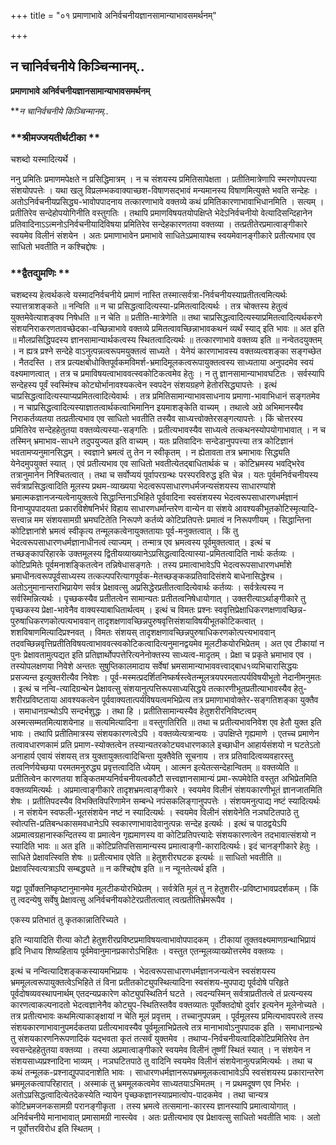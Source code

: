+++
title = "०१ प्रमाणाभावे अनिर्वचनीयज्ञानसामान्याभावसमर्थनम्"

+++


## न चानिर्वचनीये किञ्चिन्मानम्..

**प्रमाणाभावे अनिर्वचनीयज्ञानसामान्याभावसमर्थनम्**

***न चानिर्वचनीये किञ्चिन्मानम्..*

### **श्रीमज्जयतीर्थटीका **

चशब्दो यस्मादित्यर्थे ।

ननु प्रमितिः प्रमाणमपेक्षते न प्रसिद्धिमात्रम् । न च संशयस्य प्रमितिसापेक्षता । प्रतीतिमात्रेणापि स्मरणोपपत्त्या संशयोपपत्तेः । यथा खलु विप्रलम्भकवाक्याच्छश-विषाणसद्भावं मन्यमानस्य विषाणमित्युक्ते भवति सन्देहः । अतोऽनिर्वचनीयप्रसिद्ध्य-भावोपपादनाय तत्कारणाभावे वक्तव्ये कथं प्रमितिकारणाभावाभिधानमिति । सत्यम् । प्रतीतिरेव सन्देहोपयोगिनीति वस्तुगतिः । तथापि प्रमाणविषयतयोपक्षिप्ते भेदेऽनिर्वचनीयो वेत्यादिसन्दिहानेन प्रतिवादिनाऽऽत्मनोऽनिर्वचनीयादिविषया प्रमितिरेव सन्देहकारणतया वक्तव्या । तत्प्रतीतेरप्रमात्वाङ्गीकारे स्वयमेव विलीनं संशयेन । अतः प्रमाणाभावेन प्रमाभावे साधितेऽप्रमायाश्च स्वयमेवानङ्गीकारे प्रतीत्यभाव एव साधितो भवतीति न कश्चिद्दोषः ।

### **द्वैतद्युमणिः **

चशब्दस्य हेत्वर्थकत्वे यस्मादनिर्वचनीये प्रमाणं नास्ति तस्मात्सर्वत्रा-निर्वचनीयस्याप्रतीतत्वमित्यर्थः स्यात्तत्राशङ्कते ॥ नन्विति ॥ न चा प्रसिद्धत्वादित्यस्या-प्रमितत्वादित्यर्थः । तत्र चोक्तस्य हेतुत्वं युक्तमेवेत्याशङ्क्य निषेधति ॥ न चेति ॥ प्रतीति-मात्रेणेति ॥ तथा चाप्रसिद्धत्वादित्यस्याप्रमितत्वादित्यर्थकरणे संशयनिराकरणतावच्छेदका-वच्छिन्नाभावे वक्तव्ये प्रमितत्वावच्छिन्नाभावकथनं व्यर्थं स्याद् इति भावः ॥ अत इति ॥ मौलप्रसिद्धिपदस्य ज्ञानसामान्यार्थकत्वस्य स्थितत्वादित्यर्थः ॥ तत्कारणाभावे वक्तव्य इति ॥ नन्वेतदयुक्तम् । न ह्यत्र प्रश्ने सन्देहे वाऽनुत्पन्नत्वरूपमयुक्तत्वं साध्यते । येनेयं कारणाभावस्य वक्तव्यत्वशङ्का सङ्गच्छेत । नैतदस्ति । तत्र प्रत्यक्षबोधोक्तिपूर्वकमविमर्श-भ्रमादिमूलकत्वरूपायुक्तत्वस्य साध्यताया अनुपदमेव स्वयं वक्ष्यमाणत्वात् । तत्र च प्रमाविषयत्वाभाववत्स्वकोटिकत्वमेव हेतुः । न तु ज्ञानसामान्याभावघटितः । सर्वस्यापि सन्देहस्य पूर्वं स्वस्मिंश्च कोट्योर्भानावश्यकत्वेन स्वपदेन संशयग्रहणे हेतोरसिद्ध्यापत्तेः । इत्थं चाप्रसिद्धत्वादित्यस्याप्यप्रमितत्वादित्येवार्थः । तत्र प्रमितिसामान्याभावसाधनाय प्रमाणा-भावाभिधानं सङ्गतमेव । न चाप्रसिद्धत्वादित्यस्याज्ञातत्वार्थकत्वाभिमानिन इयमाशङ्केति वाच्यम् । तथात्वे अग्रे अभिमानस्यैव निराकर्तव्यतया तत्प्रतीत्यभाव एव साधितो भवतीति तस्यैव साध्यत्त्वोक्तेरसङ्गत्यापत्तेः । किं चोत्तरस्य प्रमितिरेव सन्देहहेतुतया वक्तव्येत्यस्या-सङ्गतिः । प्रतीत्यभावस्यैव साध्यत्वे तत्कथनस्योपयोगाभावात् । न च तस्मिन् भ्रमाभाव-साधने तदुपयुज्यत इति वाच्यम् । यतः प्रतिवादिनः सन्देडानुपपत्त्या तत्र कोटिज्ञानं भवतामप्यनुमानसिद्धम् । स्वज्ञाने भ्रमत्वं तु तेन न स्वीकृतम् । न ह्येतावता तत्र भ्रमाभावः सिद्ध्यति येनेदमुपयुक्तं स्यात् । एवं प्रतीत्यभाव एव साधितो भवतीत्येतद्बाधितार्थकं च । कोटिभ्रमस्य भवद्भिरेव तत्रानुमानेन निश्चितत्वात् । तथा च सर्वोप्ययं पूर्वापरग्रन्थः परस्परविरुद्ध इति चेन्न । यतः पूर्वमनिर्वचनीयस्य सर्वत्राप्रसिद्धत्वादिति मूलस्य प्रथम-व्याख्यया भेदत्वरूपसाधारणधर्मजन्यसंशयस्य साधारण्यांशे भ्रमात्मकज्ञानजन्यत्वेनायुक्तत्वे सिद्धान्तिनाऽभिहिते पूर्ववादिना स्वसंशयस्य भेदत्वरूपसाधारणधर्मज्ञानं विनाप्युपपादयता प्रकारविशेषनिर्भरं विहाय साधारणधर्मान्तरेण वान्येन वा संशये आवश्यकीभूतकोटिस्मृत्यादि-सत्त्वान्न मम संशयसामग्री भ्रमघटितेति निरूपणे कर्तव्ये कोटिप्रतिपत्तेः प्रमात्वं न निरूपणीयम् । सिद्धान्तिना कोटिज्ञानांशे भ्रमत्वं स्वीकृत्य तन्मूलकत्वेनायुक्ततायाः पूर्व-मनुक्तत्वात् । किं तु भेदत्वरूपसाधारणधर्मज्ञानाधीनत्वं त्याज्यम् । तन्मात्र एव भ्रमत्वस्य पूर्वमुक्तत्वात् । इत्थं च तच्छङ्कापरिहारके उक्तमूलस्य द्वितीयव्याख्यानेऽप्रसिद्धत्वादित्यास्या-प्रमितत्वादिति नार्थः कर्तव्यः । कोटिप्रमितेः पूर्वमनाशङ्कितत्वेन तन्निषेधासङ्गतेः । तस्य प्रमात्वाभावेऽपि भेदत्वरूपसाधारणधर्मांशे भ्रमाधीनत्वरूपपूर्वसाध्यस्य तत्कल्पपरित्यागपूर्वक-मेतच्छङ्ककप्रतिवादिसंशये बाधेनासिद्धेश्च । अतोऽनुमानान्तराभिप्रायेण सर्वत्र प्रेक्षावत्सु अप्रसिद्धेरप्रतीतत्वादित्येवार्थः कर्तव्यः । सर्वत्रेत्यस्य न सर्वस्मिन्नित्यर्थः । पृच्छकस्यैव प्रतीतत्वेन सामान्यतः प्रतीतत्वनिषेधायोगात् । उक्तरीत्याऽर्थाङ्गीकारे तु पृच्छकस्य प्रेक्षा-भावेनैव वाक्यस्याबाधितार्थत्वम् । इत्थं च विमतः प्रश्नः स्ववृत्तिप्रेक्षाधिकरणक्षणावच्छिन्न-पुरुषाधिकरणकोत्पत्यभाववान् तादृशक्षणावच्छिन्नपुरुषवृत्तिसंशयाविषयीभूतकोटिकत्वात् । शशविषाणमित्यादिप्रश्नवत् । विमतः संशयस् तादृशक्षणावच्छिन्नपुरुषाधिकरणकोत्पत्त्यभाववान् तदवच्छिन्नवृत्तिप्रतीतिविषयत्वाभाववत्स्वकोटिकत्वादित्यनुमानद्वयमेव मूलटीकयोरभिप्रेतम् । अत एव टीकायां न पुनः प्रेक्षावतामुत्पद्यत इति प्रतिज्ञार्थोपपत्तेरित्यनेनोक्तस्य साध्यत्व-मादृतम् । प्रेक्षा च प्रकृते भ्रमाभाव एव । तस्योपलक्षणया निवेशे अन्ततः सुषुप्तिकालमादाय सर्वेषां भ्रमसामान्याभाववत्त्वाद्बाध१व्यभिचारासिद्धयः प्रसज्यन्त इत्युक्तरीत्यैव निवेशः । पूर्व-मस्मत्प्रदर्शितनिष्कर्षस्त्वेतन्मूलत्रयपरमतात्पर्यविषयीभूतो नेदानीमनुमतः । इत्थं च नन्वि-त्यादिग्रन्थेन प्रेक्षावत्सु संशयानुत्पत्तिरूपसाध्यसिद्धये तत्कारणीभूतप्रतीत्याभावस्यैव हेतु-शरीरप्रविष्टताया आवश्यकत्वेन पूर्ववाक्यतात्पर्यविषयत्वमभिप्रेत्य तत्र प्रमाणाभावोक्तेर-सङ्गतिशङ्का युक्तैव । समाधानग्रन्थोऽपि सन्दर्भशुद्धः । तथा हि । प्रतीतिसामान्यस्यैव हेतुशरीरनिविष्टत्वम् अस्मत्सम्मतमित्याशयेनाह ॥ सत्यमित्यादिना ॥ वस्तुगतिरिति ॥ तथा च प्रतीत्यभावनिवेश एव हेतौ युक्त इति भावः । तथापि प्रतीतिमात्रस्य संशयकारणत्वेऽपि । वक्तव्येत्यत्रान्वयः । उपक्षिप्ते गृह्यमाणे । एतच्च प्रमाणेन तत्वावधारणकामं प्रति प्रमाण-स्योक्तत्वेन तस्यान्यतरकोट्यवधारणकाले इच्छाधीन आहार्यसंशयो न घटतेऽतो अनाहार्य एवायं संशयस् तत्र युक्तायुक्तत्वादिचिन्ता युक्तैवेति सूचनाय । तत्र प्रतिवादित्वव्यवहारस्तु तत्वनिर्णयेच्छया परमतमनुरुद्ध्य प्रवृत्तत्वादिति ध्येयम् । आत्मन इत्येतत्सन्देहान्वितम् ॥ वक्तव्येति ॥ प्रतीतित्वेन कारणतया शङ्कितमप्यनिर्वचनीयत्वकौटौ सत्त्वज्ञानसामान्यं प्रमा-रूपमेवेति वस्तुत अभिप्रेतमिति वक्तव्यमित्यर्थः । अप्रमात्वाङ्गीकारे तादृशभ्रमत्वाङ्गीकारे । स्वयमेव विलीनं संशयकारणीभूतं ज्ञानजातमिति शेषः । प्रतीतिपदस्यैव विभक्तिविपरिणामेन सम्बन्धे नपंसकलिङ्गानुपपत्तेः । संशयमनुत्पाद्य नष्टं स्यादित्यर्थः । न संशयेन स्वफली-भूतसंशयेन नष्टं न स्यादित्यर्थः । स्वयमेव विलीनं संशयेनेति नञघटितपाठे तु स्वोत्पत्ति-प्रतिबन्धकासमवधानेऽपि स्वकारणाभावादेवानुत्पन्नः सन्देह इत्यर्थः । इत्थं च पाठद्वयेऽपि अप्रमात्वग्रहानास्कन्दितस्य वा प्रमात्वेन गृह्यमाणस्य वा कोटिप्रतिपत्त्यादेः संशयकारणत्वेन तदभावात्संशयो न स्यादिति भावः ॥ अत इति ॥ कोटिप्रतिपत्तिसामान्यस्य प्रमात्वाङ्गी-कारादित्यर्थः। इदं चानङ्गीकारे हेतुः । साधिते प्रेक्षावत्स्विति शेषः ॥ प्रतीत्यभाव एवेति ॥ हेतुशरीरघटक इत्यर्थः ॥ साधितो भवतीति ॥ प्रेक्षावत्स्वित्यत्राऽपि सम्बद्ध्यते ॥ न कश्चिद्दोष इति ॥ न न्यूनतेत्यर्थ इति ।

यद्वा पूर्वोक्तनिष्कृष्टानुमानमेव मूलटीकयोरभिप्रेतम् । सर्वत्रेति मूलं तु न हेतुशरीर-प्रविष्टाभावप्रदर्शकम् । किं तु त्वदन्येषु सर्वेषु प्रेक्षावत्सु अनिर्वचनीयकोटेरप्रतीतत्वात् त्वत्प्रतीतिर्भ्रमरूपैव ।

एकस्य प्रतिभातं तु कृतकान्नातिरिच्यते ।

इति न्यायादिति रीत्या कोटौ हेतुशरीरप्रविष्टप्रमाविषयत्वाभावोपपादकम् । टीकायां तूक्तवक्ष्यमाणग्रन्थाभिप्रायं हृदि निधाय शिष्यहिताय पूर्वमेवानुमानप्रकारोऽभिहितः । वस्तुत एतन्मूलव्याख्योत्तरमेव वक्तव्यः ।

इत्थं च नन्वित्यादिशङ्ककस्यायमभिप्रायः । भेदत्वरूपसाधारणधर्मज्ञानजन्यत्वेन स्वसंशयस्य भ्रममूलत्वरूपायुक्तत्वेऽभिहिते तं विना प्रतीतकोट्युपस्थित्यादिना स्वसंशय-मुपपाद्य पूर्वदोषे परिहृते पूर्वदोषव्यवस्थापनार्थम् एतदन्यप्रकारेण कोट्युपस्थितिर्न घटते । त्वदन्यस्मिन् सर्वत्राप्रतीतत्वे तं प्रत्यन्यस्य कारणत्वाकल्पनादतो भेदत्वज्ञानेनैव कोट्युप-स्थितिस्तवैव वक्तव्यातः पूर्वोक्तदोषो दुर्वार इत्यनेन मूलेनोच्यते । तत्र प्रतीत्यभावः कथमित्याकाङ्क्षायां न चेति मूलं प्रवृत्तम् । तच्चानुपपन्नम् । पूर्वमूलस्य प्रमित्यभावपरत्वे तस्य संशयकारणाभावानुपमर्दकतया प्रतीत्यभावस्यैव पूर्वमूलाभिप्रेतत्वे तत्र मानाभावोऽनुपपादक इति । समाधानग्रन्थे तु संशयकारणनिरूपणादिकं यद्भवता कृतं तत्सर्वं युक्तमेव । तथाप्य-निर्वचनीयत्वादिकोटिप्रमितिरेव तेन स्वसन्देहहेतुतया वक्तव्या । तस्या अप्रमात्वाङ्गीकारे स्वयमेव विलीनं तूष्णीं स्थितं स्यात् । न संशयेन न संशयसाध्यप्रश्नादिना भाव्यम् । नञघटितपाठे तु वादिनि स्वयमेव विलीनं संशयेनानुत्पन्नमित्यर्थः । तथा च कथं तन्मूलक-प्रश्नाद्युपपादनाशेति भावः । साधारणधर्मज्ञानरूपभ्रममूलकत्वाभावेऽपि स्वसंशयस्य प्रकारान्तरेण भ्रममूलकत्वापरिहारात् । अस्माकं तु भ्रममूलकत्वमेव साध्यतयाऽभिमतम् । न प्रथमदूषण एव निर्भरः । अतोऽप्रसिद्धत्वादित्येतदेकस्येति न्यायेन पृच्छकज्ञानस्याप्रमात्वोप-पादकमेव । तथा चान्यत्र कोटिभ्रमजनकसामग्री परानङ्गीकृता । तस्य भ्रमत्वे तत्समाना-कारस्य ज्ञानस्यापि प्रमात्वायोगात् । अनिर्वचनीये मानाभावात् प्रमासामग्री नास्त्येव । अतः प्रतीत्यभाव एव प्रेक्षावत्सु साधितो भवतीति भावः । अतो न पूर्वोत्तरविरोध इति स्थितम् ।


